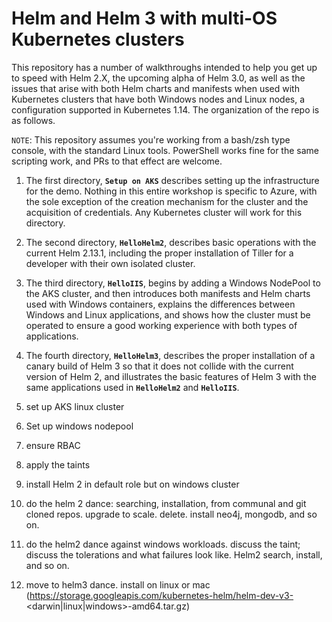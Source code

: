 # Helm and Helm 3 with multi-OS Kubernetes clusters

This repository has a number of walkthroughs intended to help you get up to speed with Helm 2.X, the upcoming alpha of Helm 3.0, as well as the issues that arise with both Helm charts and manifests when used with Kubernetes clusters that have both Windows nodes and Linux nodes, a configuration supported in Kubernetes 1.14. The organization of the repo is as follows.

`NOTE`: This repository assumes you're working from a bash/zsh type console, with the standard Linux tools. PowerShell works fine for the same scripting work, and PRs to that effect are welcome.

1. The first directory, **`Setup on AKS`** describes setting up the infrastructure for the demo. Nothing in this entire workshop is specific to Azure, with the sole exception of the creation mechanism for the cluster and the acquisition of credentials. Any Kubernetes cluster will work for this directory.
2. The second directory, **`HelloHelm2`**, describes basic operations with the current Helm 2.13.1, including the proper installation of Tiller for a developer with their own isolated cluster. 
3. The third directory, **`HelloIIS`**, begins by adding a Windows NodePool to the AKS cluster, and then introduces both manifests and Helm charts used with Windows containers, explains the differences between Windows and Linux applications, and shows how the cluster must be operated to ensure a good working experience with both types of applications. 
3. The fourth directory, **`HelloHelm3`**, describes the proper installation of a canary build of Helm 3 so that it does not collide with the current version of Helm 2, and illustrates the basic features of Helm 3 with the same applications used in **`HelloHelm2`** and **`HelloIIS`**. 



1. set up AKS linux cluster
2. Set up windows nodepool
3. ensure RBAC
4. apply the taints
5. install Helm 2 in default role but on windows cluster
6. do the helm 2 dance: searching, installation, from communal and git cloned repos. upgrade to scale. delete. install neo4j, mongodb, and so on.
7. do the helm2 dance against windows workloads. discuss the taint; discuss the tolerations and what failures look like. Helm2 search, install, and so on.
8. move to helm3 dance. install on linux or mac (https://storage.googleapis.com/kubernetes-helm/helm-dev-v3-<darwin|linux|windows>-amd64.tar.gz)